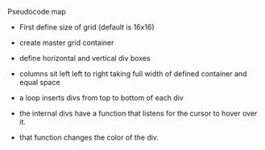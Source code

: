 Pseudocode map

- First define size of grid (default is 16x16)

- create master grid container 

- define horizontal and vertical div boxes

- columns sit left left to right taking 
  full width of defined container and equal space

- a loop inserts divs from top to bottom of each div

- the internal divs have a function that listens for 
  the cursor to hover over it. 

- that function changes the color of the div.